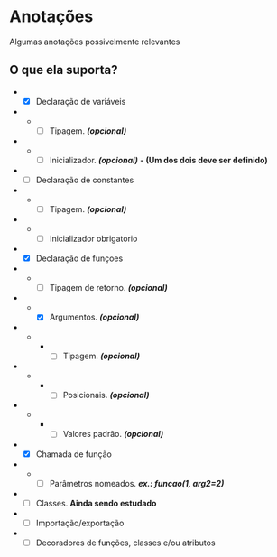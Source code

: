 # Anotações

Algumas anotações possivelmente relevantes

## O que ela suporta?
* - [x] Declaração de variáveis
* * - [ ] Tipagem. _**(opcional)**_
* * - [ ] Inicializador. _**(opcional)**_ **- (Um dos dois deve ser definido)**
* - [ ] Declaração de constantes
* * - [ ] Tipagem. _**(opcional)**_
* * - [ ] Inicializador obrigatorio
* - [x] Declaração de funçoes
* * - [ ] Tipagem de retorno. _**(opcional)**_
* * - [x] Argumentos. _**(opcional)**_
* * * - [ ] Tipagem. _**(opcional)**_
* * * - [ ] Posicionais. _**(opcional)**_
* * * - [ ] Valores padrão. _**(opcional)**_
* - [x] Chamada de função
* * - [ ] Parâmetros nomeados. **_ex.: funcao(1, arg2=2)_**
* - [ ] Classes. **Ainda sendo estudado**
* - [ ] Importação/exportação
* - [ ] Decoradores de funções, classes e/ou atributos